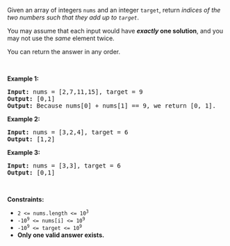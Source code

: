 Given an array of integers `` nums ``&nbsp;and an integer `` target ``, return _indices of the two numbers such that they add up to `` target ``_.

You may assume that each input would have ___exactly_ one solution__, and you may not use the _same_ element twice.

You can return the answer in any order.

&nbsp;

__Example 1:__

<pre>
<strong>Input:</strong> nums = [2,7,11,15], target = 9
<strong>Output:</strong> [0,1]
<strong>Output:</strong> Because nums[0] + nums[1] == 9, we return [0, 1].
</pre>

__Example 2:__

<pre>
<strong>Input:</strong> nums = [3,2,4], target = 6
<strong>Output:</strong> [1,2]
</pre>

__Example 3:__

<pre>
<strong>Input:</strong> nums = [3,3], target = 6
<strong>Output:</strong> [0,1]
</pre>

&nbsp;

__Constraints:__

*   <code>2 &lt;= nums.length &lt;= 10<sup>3</sup></code>
*   <code>-10<sup>9</sup> &lt;= nums[i] &lt;= 10<sup>9</sup></code>
*   <code>-10<sup>9</sup> &lt;= target &lt;= 10<sup>9</sup></code>
*   __Only one valid answer exists.__